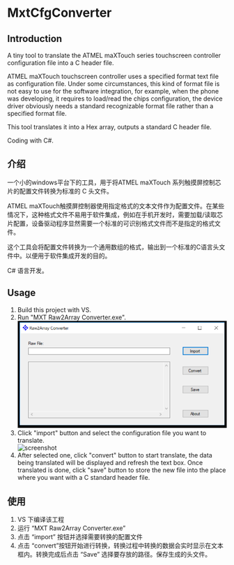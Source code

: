 # MxtCfgConverter

## Introduction
A tiny tool to translate the ATMEL maXTouch series touchscreen controller configuration file into a C header file.

ATMEL maXTouch touchscreen controller uses a specified format text file as configuration file. Under some circumstances, this kind of format file is not easy to use for the software integration, for example, when the phone was developing, it requires to load/read the chips configuration, the device driver obviously needs a standard recognizable format file rather than a specified format file. 

This tool translates it into a Hex array, outputs a standard C header file. 

Coding with C#.

## 介绍
一个小的windows平台下的工具，用于将ATMEL maXTouch 系列触摸屏控制芯片的配置文件转换为标准的 C 头文件。

ATMEL maXTouch触摸屏控制器使用指定格式的文本文件作为配置文件。在某些情况下，这种格式文件不易用于软件集成，例如在手机开发时，需要加载/读取芯片配置，设备驱动程序显然需要一个标准的可识别格式文件而不是指定的格式文件。

这个工具会将配置文件转换为一个通用数组的格式，输出到一个标准的C语言头文件中。以便用于软件集成开发的目的。

C# 语言开发。

## Usage
1. Build this project with VS.
2. Run "MXT Raw2Array Converter.exe".<br>
![screenshot](https://github.com/gangdong/MxtCfgConverter/blob/master/Screenshot/Screenshot.PNG)
3. Click "import" button and select the configuration file you want to translate.<br>
![screenshot](https://github.com/gangdong/MxtCfgConverter/blob/master/Screenshot/Screnshot1.PNG)<br>
4. After selected one, click "convert" button to start translate, the data being translated will be displayed and refresh the text box. Once translated is done, click "save" button to store the new file into the place where you want with a C standard header file.

## 使用
1. VS 下编译该工程
2. 运行 “MXT Raw2Array Converter.exe”
3. 点击 “import” 按钮并选择需要转换的配置文件
4. 点击 “convert”按钮开始进行转换，转换过程中转换的数据会实时显示在文本框内。转换完成后点击 “Save” 选择要存放的路径。保存生成的头文件。
